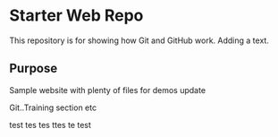 # Starter Web Repo

This repository is for showing how Git and GitHub work. Adding a text.

## Purpose

Sample website with plenty of files for demos
update 

Git..Training section etc

test tes tes ttes te test